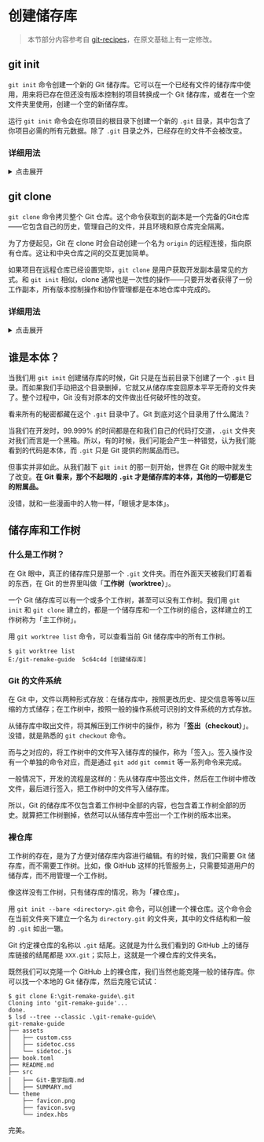 # 创建储存库

> 本节部分内容参考自 [git-recipes](https://github.com/geeeeeeeeek/git-recipes/blob/master/sources/2.2-%E5%88%9B%E5%BB%BA%E4%BB%A3%E7%A0%81%E4%BB%93%E5%BA%93.md)，在原文基础上有一定修改。

## git init

`git init` 命令创建一个新的 Git 储存库。它可以在一个已经有文件的储存库中使用，用来将已存在但还没有版本控制的项目转换成一个 Git 储存库，或者在一个空文件夹里使用，创建一个空的新储存库。

运行 `git init` 命令会在你项目的根目录下创建一个新的 `.git` 目录，其中包含了你项目必需的所有元数据。除了 `.git` 目录之外，已经存在的文件不会被改变。

### 详细用法

<details>
<summary>点击展开</summary>

```
git init
```

将当前的目录转换成一个 Git 储存库。它在当前的目录下增加了一个 `.git` 目录，于是就可以开始记录项目版本了。

```
git init <directory>
```
在指定目录创建一个空的 Git 储存库。运行这个命令会在当前目录下创建一个名为 `directory`，只包含 `.git` 子目录的空目录。

```
git init --bare <directory>.git
```
初始化一个裸的 Git 储存库（无工作树）。这个目录会创建一个名为 `<directory>.git` 的目录，其中包含了一个储存库的元信息。裸的储存库一般用作服务器上的共享储存库。关于裸的储存库，后文会详细解释。

</details>

## git clone

`git clone` 命令拷贝整个 Git 仓库。这个命令获取到的副本是一个完备的Git仓库——它包含自己的历史，管理自己的文件，并且环境和原仓库完全隔离。

为了方便起见，Git 在 clone 时会自动创建一个名为 `origin` 的远程连接，指向原有仓库。这让和中央仓库之间的交互更加简单。

如果项目在远程仓库已经设置完毕，`git clone` 是用户获取开发副本最常见的方式。和 `git init` 相似，clone 通常也是一次性的操作——只要开发者获得了一份工作副本，所有版本控制操作和协作管理都是在本地仓库中完成的。

### 详细用法

<details>
<summary>点击展开</summary>

```
git clone <repo>
```
将位于 `repo` 的仓库克隆到本地机器。原仓库可以在本地文件系统中，或是通过 HTTP 或 SSH 连接的远程机器。

```
git clone <repo> <directory>
```
将位于 `repo` 的仓库克隆到本地机器上的 `directory` 目录。

</details>

## 谁是本体？

当我们用 `git init` 创建储存库的时候，Git 只是在当前目录下创建了一个 `.git` 目录。而如果我们手动把这个目录删掉，它就又从储存库变回原本平平无奇的文件夹了。整个过程中，Git 没有对原本的文件做出任何破坏性的改变。

看来所有的秘密都藏在这个 `.git` 目录中了。Git 到底对这个目录用了什么魔法？

当我们在开发时，99.999% 的时间都是在和我们自己的代码打交道，`.git` 文件夹对我们而言是一个黑箱。所以，有的时候，我们可能会产生一种错觉，认为我们能看到的代码是本体，而 `.git` 只是 Git 提供的附属品而已。

但事实并非如此。从我们敲下 `git init` 的那一刻开始，世界在 Git 的眼中就发生了改变。**在 Git 看来，那个不起眼的 `.git` 才是储存库的本体，其他的一切都是它的附属品。**

没错，就和一些漫画中的人物一样，「眼镜才是本体」。

## 储存库和工作树

### 什么是工作树？

在 Git 眼中，真正的储存库只是那一个 `.git` 文件夹。而在外面天天被我们盯着看的东西，在 Git 的世界里叫做「**工作树（worktree）**」。

一个 Git 储存库可以有一个或多个工作树，甚至可以没有工作树。我们用 `git init` 和 `git clone` 建立的，都是一个储存库和一个工作树的组合，这样建立的工作树称为「主工作树」。

用 `git worktree list` 命令，可以查看当前 Git 储存库中的所有工作树。

```
$ git worktree list
E:/git-remake-guide  5c64c4d [创建储存库]
```

### Git 的文件系统

在 Git 中，文件以两种形式存放：在储存库中，按照更改历史、提交信息等等以压缩的方式储存；在工作树中，按照一般的操作系统可识别的文件系统的方式存放。

从储存库中取出文件，将其解压到工作树中的操作，称为「**签出（checkout）**」。没错，就是熟悉的 `git checkout` 命令。

而与之对应的，将工作树中的文件写入储存库的操作，称为「签入」。签入操作没有一个单独的命令对应，而是通过 `git add` `git commit` 等一系列命令来完成。

一般情况下，开发的流程是这样的：先从储存库中签出文件，然后在工作树中修改文件，最后进行签入，把工作树中的文件写入储存库。

所以，Git 的储存库不仅包含着工作树中全部的内容，也包含着工作树全部的历史。就算把工作树删掉，依然可以从储存库中签出一个工作树的版本出来。

### 裸仓库

工作树的存在，是为了方便对储存库内容进行编辑。有的时候，我们只需要 Git 储存库，而不需要工作树。比如，像 GitHub 这样的托管服务上，只需要知道用户的储存库，而不用管理一个工作树。

像这样没有工作树，只有储存库的情况，称为「裸仓库」。

用 `git init --bare <directory>.git` 命令，可以创建一个裸仓库。这个命令会在当前文件夹下建立一个名为 `directory.git` 的文件夹，其中的文件结构和一般的 `.git` 如出一辙。

Git 约定裸仓库的名称以 `.git` 结尾。这就是为什么我们看到的 GitHub 上的储存库链接的结尾都是 `XXX.git`；实际上，这就是一个裸仓库的文件夹名。

既然我们可以克隆一个 GitHub 上的裸仓库，我们当然也能克隆一般的储存库。你可以找一个本地的 Git 储存库，然后克隆它试试：

```
$ git clone E:\git-remake-guide\.git
Cloning into 'git-remake-guide'...
done.
$ lsd --tree --classic .\git-remake-guide\
git-remake-guide
├── assets
│   ├── custom.css
│   ├── sidetoc.css
│   └── sidetoc.js
├── book.toml
├── README.md
├── src
│   ├── Git-重学指南.md
│   ├── SUMMARY.md
└── theme
    ├── favicon.png
    ├── favicon.svg
    └── index.hbs
```

完美。
